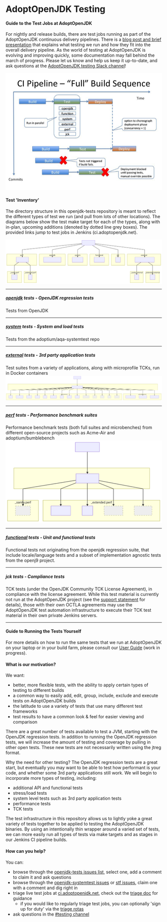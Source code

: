 <!--
Licensed under the Apache License, Version 2.0 (the "License");
you may not use this file except in compliance with the License.
You may obtain a copy of the License at

[1]https://www.apache.org/licenses/LICENSE-2.0

Unless required by applicable law or agreed to in writing, software
distributed under the License is distributed on an "AS IS" BASIS,
WITHOUT WARRANTIES OR CONDITIONS OF ANY KIND, either express or implied.
See the License for the specific language governing permissions and
-->

# AdoptOpenJDK Testing

#### Guide to the Test Jobs at AdoptOpenJDK

For nightly and release builds, there are test jobs running as part of the AdoptOpenJDK continuous delivery pipelines.  There is a [blog post and brief presentation](https://blog.adoptopenjdk.net/2017/12/testing-java-help-count-ways) that explains what testing we run and how they fit into the overall delivery pipeline.  As the world of testing at AdoptOpenJDK is evolving and improving quickly, some documentation may fall behind the march of progress.  Please let us know and help us keep it up-to-date, and ask questions at the [AdoptOpenJDK testing Slack channel](https://adoptopenjdk.slack.com/messages/C5219G28G)!

![CI pipeline view](doc/diagrams/ciPipeline.jpg)

#### Test 'Inventory'

The directory structure in this openjdk-tests repository is meant to reflect the different types of test we run (and pull from lots of other locations).  The diagrams below show the test make target for each of the types, along with in-plan, upcoming additions (denoted by dotted line grey boxes). The provided links jump to test jobs in Jenkins (ci.adoptopenjdk.net).

![overview of tests](doc/diagrams/overviewOfAdoptTests.svg)

---

##### [openjdk](https://ci.adoptopenjdk.net/view/Test_openjdk/) tests - OpenJDK regression tests
Tests from OpenJDK

---

##### [system](https://ci.adoptopenjdk.net/view/Test_system/) tests - System and load tests
Tests from the adoptium/aqa-systemtest repo

---

##### [external](https://ci.adoptopenjdk.net/view/Test_external/) tests - 3rd party application tests
Test suites from a variety of applications, along with microprofile TCKs, run in Docker containers
![external tests](doc/diagrams/externaltests.svg)

---

##### [perf](https://ci.adoptopenjdk.net/view/Test_perf/) tests - Performance benchmark suites
Performance benchmark tests (both full suites and microbenches) from different open-source projects such as Acme-Air and adoptium/bumblebench
![perf tests](doc/diagrams/perftests.svg)

---

##### [functional](https://ci.adoptopenjdk.net/view/Test_functional/) tests - Unit and functional tests
Functional tests not originating from the openjdk regression suite, that include locale/language tests and a subset of implementation agnostic tests from the openj9 project.

---

##### jck tests - Compliance tests
TCK tests (under the OpenJDK Community TCK License Agreement), in compliance with the license agreement.  While this test material is currently not run at the AdoptOpenJDK project (see the [support statement](https://adoptopenjdk.net/support.html#jck) for details), those with their own OCTLA agreements may use the AdoptOpenJDK test automation infrastructure to execute their TCK test material in their own private Jenkins servers.

---

#### Guide to Running the Tests Yourself
For more details on how to run the same tests that we run at AdoptOpenJDK on your laptop or in your build farm, please consult our [User Guide](doc/userGuide.md) (work in progress).

#### What is our motivation?
We want:
- better, more flexible tests, with the ability to apply certain types of testing to different builds
- a common way to easily add, edit, group, include, exclude and execute tests on AdoptOpenJDK builds
- the latitude to use a variety of tests that use many different test frameworks
- test results to have a common look & feel for easier viewing and comparison

There are a great number of tests available to test a JVM, starting with the OpenJDK regression tests.  In addition to running the OpenJDK regression tests, we will increase the amount of testing and coverage by pulling in other open tests.  These new tests are not necessarily written using the jtreg format.

Why the need for other testing?  The OpenJDK regression tests are a great start, but eventually you may want to be able to test how performant is your code, and whether some 3rd party applications still work.  We will begin to incorporate more types of testing, including:
- additional API and functional tests
- stress/load tests
- system level tests such as 3rd party application tests
- performance tests
- TCK tests

The test infrastructure in this repository allows us to lightly yoke a great variety of tests together to be applied to testing the AdoptOpenJDK binaries.  By using an intentionally thin wrapper around a varied set of tests, we can more easily run all types of tests via make targets and as stages in our Jenkins CI pipeline builds.


#### How can you help?
You can:
- browse through the [openjdk-tests issues list](https://github.com/adoptopenjdk/aqa-tests/issues), select one, add a comment to claim it and ask questions
- browse through the [openjdk-systemtest issues](https://github.com/adoptopenjdk/aqa-systemtest/issues) or [stf issues](https://github.com/adoptium/STF/issues), claim one with a comment and dig right in
- triage live test jobs at [ci.adoptopenjdk.net](https://ci.adoptopenjdk.net), check out the [triage doc](https://github.com/adoptium/aqa-tests/blob/master/doc/Triage.md) for guidance
  - if you would like to regularly triage test jobs, you can optionally 'sign up for duty' via the [triage rotas](https://github.com/adoptium/aqa-tests/wiki/AdoptOpenJDK-Test-Triage-Rotas)
- ask questions in the [#testing channel](https://adoptopenjdk.slack.com/messages/C5219G28G)

